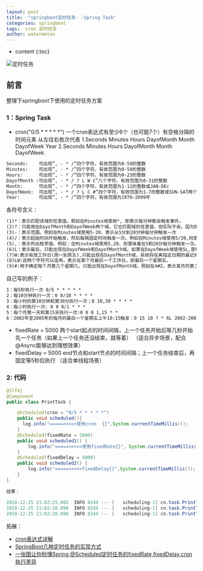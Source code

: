 ```yaml
---
layout: post
title:  "springboot定时任务- -Spring Task"
categories: springboot
tags:  cron 定时任务
author: watermelon
---
```

* content
{:toc}

![定时任务](https://wx1.sinaimg.cn/mw1024/005xB1vLly1fyj8w28rwlj30k00b93za.jpg)
## 前言
整理下springboot下使用的定时任务方案






### 1：Spring Task

* cron("0/5 * * * * *") 
一个cron表达式有至少6个（也可能7个）有空格分隔的时间元素 
从左往右依次代表 
1.Seconds Minutes Hours DayofMonth Month DayofWeek Year 
2.Seconds Minutes Hours DayofMonth Month DayofWeek

```xml
Seconds:    可出现”, - * /”四个字符，有效范围为0-59的整数   
Minutes:    可出现”, - * /”四个字符，有效范围为0-59的整数   
Hours:      可出现”, - * /”四个字符，有效范围为0-23的整数   
DayofMonth :可出现”, - * / ? L W C”八个字符，有效范围为0-31的整数   
Month:      可出现”, - * /”四个字符，有效范围为1-12的整数或JAN-DEc   
DayofWeek:  可出现”, - * / ? L C #”四个字符，有效范围为1-7的整数或SUN-SAT两个范围。1表示星期天，2表示星期一， 依次类推   
Year:       可出现”, - * /”四个字符，有效范围为1970-2099年
```

各符号含义：
```xml
(1)*：表示匹配该域的任意值。假如在Minutes域使用*, 即表示每分钟都会触发事件。
(2)?：只能用在DayofMonth和DayofWeek两个域。它也匹配域的任意值，但实际不会。因为DayofMonth和DayofWeek会相互影响。例如想在每月的20日触发调度，不管20日到底是星期几，则只能使用如下写法： 13 13 15 20 * ?, 其中最后一位只能用？，而不能使用*，如果使用*表示不管星期几都会触发，实际上并不是这样。
(3)-：表示范围。例如在Minutes域使用5-20，表示从5分到20分钟每分钟触发一次 
(4)/：表示起始时间开始触发，然后每隔固定时间触发一次。例如在Minutes域使用5/20,则意味着5分钟触发一次，而25，45等分别触发一次. 
(5),：表示列出枚举值。例如：在Minutes域使用5,20，则意味着在5和20分每分钟触发一次。 
(6)L：表示最后，只能出现在DayofWeek和DayofMonth域。如果在DayofWeek域使用5L,意味着在最后的一个星期四触发。 
(7)W:表示有效工作日(周一到周五),只能出现在DayofMonth域，系统将在离指定日期的最近的有效工作日触发事件。例如：在 DayofMonth使用5W，如果5日是星期六，则将在最近的工作日：星期五，即4日触发。如果5日是星期天，则在6日(周一)触发；如果5日在星期一到星期五中的一天，则就在5日触发。另外一点，W的最近寻找不会跨过月份 。
(8)LW:这两个字符可以连用，表示在某个月最后一个工作日，即最后一个星期五。 
(9)#:用于确定每个月第几个星期几，只能出现在DayofMonth域。例如在4#2，表示某月的第二个星期三。
```

自己写的例子：
```xml
1：每5秒执行一次 0/5 * * * * *
2：每10分钟执行一次：0 0/10 * * * *
3：每小时的第10分钟和第30分执行一次；0 10,30 * * * *
4：每小时执行一次: 0 0 0/1 * * *
5：每个月第一天和第15天执行一次:0 0 0 1,15 * *
6：2002年至2005年的每月的最后一个星期五上午10:15触发：0 15 10 ? * 6L 2002-2005
```
 * fixedRate = 5000 两个start起点的时间间隔，上一个任务开始后等几秒开始先一个任务（如果上一个任务还没结束，就等着）
 （适合异步场景，配合@Async能够达到理想效果）
 * fixedDelay = 5000  end节点和start节点的时间间隔；上一个任务结束后，再固定等5秒后执行
 （适合单线程场景）
 
### 2: 代码
```java
@Slf4j
@Component
public class PrintTask {

    @Scheduled(cron = "0/5 * * * * *")
    public void scheduled(){
      log.info("=====>>>>>使用cron  {}",System.currentTimeMillis());
    }
    @Scheduled(fixedRate = 5000)
    public void scheduled1() {
        log.info("=====>>>>>使用fixedRate{}", System.currentTimeMillis());
    }
    @Scheduled(fixedDelay = 5000)
    public void scheduled2() {
        log.info("=====>>>>>fixedDelay{}",System.currentTimeMillis());
    }
}
  
结果：  
  
2018-12-25 21:02:25.002  INFO 8244 --- [   scheduling-1] cn.task.PrintTask    : =====>>>>>使用cron  1545742945002
2018-12-25 21:02:26.090  INFO 8244 --- [   scheduling-1] cn.task.PrintTask    : =====>>>>>使用fixedRate 1545742946090
2018-12-25 21:02:26.090  INFO 8244 --- [   scheduling-1] cn.task.PrintTask    : =====>>>>>fixedDelay 1545742946090
```

拓展：
* [cron表达式详解](https://www.cnblogs.com/javahr/p/8318728.html)  
* [SpringBoot几种定时任务的实现方式](https://www.cnblogs.com/zy-l/p/9178704.html)  
* [一张图让你秒懂Spring @Scheduled定时任务的fixedRate,fixedDelay,cron执行差异](https://blog.csdn.net/applebomb/article/details/52400154)  



